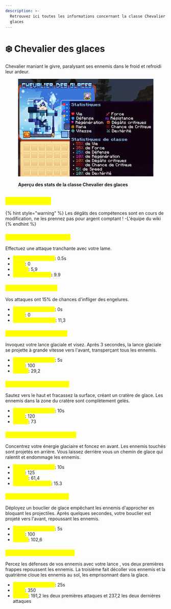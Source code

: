 ```yaml
---
description: >-
  Retrouvez ici toutes les informations concernant la classe Chevalier des
  glaces
---
```


# ❄️ Chevalier des glaces

Chevalier maniant le givre, paralysant ses ennemis dans le froid et refroidi leur ardeur.

<figure><img src="../../.gitbook/assets/Les_Classes/Chevalier_Glace.png" alt=""><figcaption><p><strong>Aperçu des stats de la classe Chevalier des glaces</strong></p></figcaption></figure>

## <mark style="color:yellow;">Compétences</mark>

{% hint style="warning" %}
Les dégâts des compétences sont en cours de modification, ne les prennez pas pour argent comptant !
-L'équipe du wiki
{% endhint %}

### <mark style="color:yellow;">**Niveau 1 : Frappe de givre**</mark>

Effectuez une attaque tranchante avec votre lame.

* <mark style="color:yellow;">**Temps de recharge**</mark>: 0.5s
* <mark style="color:yellow;">**Mana**</mark>: 0
* <mark style="color:yellow;">**Dégâts**</mark>: 5,9
* <mark style="color:yellow;">**Dégâts du combo**</mark>**:** 9.9


### <mark style="color:yellow;">**Niveau 5 : Engelures**</mark>

Vos attaques ont 15% de chances d'infliger des engelures.

* <mark style="color:yellow;">**Temps de recharge**</mark>: 0s
* <mark style="color:yellow;">**Mana**</mark>: 0
* <mark style="color:yellow;">**Dégâts d'engelures**</mark>: 11,3

### <mark style="color:yellow;">**Niveau 10 : Lance givrée**</mark>

Invoquez votre lance glaciale et visez. Après 3 secondes, la lance glaciale se projette à grande vitesse vers l'avant, transperçant tous les ennemis.

* <mark style="color:yellow;">**Temps de recharge**</mark>: 5s
* <mark style="color:yellow;">**Mana**</mark>: 100
* <mark style="color:yellow;">**Dégâts**</mark>: 29,2

### <mark style="color:yellow;">**Niveau 15 : Fracas glacial**</mark>

Sautez vers le haut et fracassez la surface, créant un cratère de glace. Les ennemis dans la zone du cratère sont complètement gelés.

* <mark style="color:yellow;">**Temps de recharge**</mark>: 10s
* <mark style="color:yellow;">**Mana**</mark>: 120
* <mark style="color:yellow;">**Dégâts**</mark>: 73

### <mark style="color:yellow;">**Niveau 20 : Charge arctique**</mark>

Concentrez votre énergie glaciaire et foncez en avant. Les ennemis touchés sont projetés en arrière. Vous laissez derrière vous un chemin de glace qui ralentit et endommage les ennemis.

* <mark style="color:yellow;">**Temps de recharge**</mark>: 10s
* <mark style="color:yellow;">**Mana**</mark>: 125
* <mark style="color:yellow;">**Dégâts**</mark>: 61,4
* <mark style="color:yellow;">**Dégâts de trainée**</mark>: 15.3
<!--Il faudrai demander la durée du slow-->

### <mark style="color:yellow;">**Niveau 30 : Bouclier gelé**</mark>

Déployez un bouclier de glace empêchant les ennemis d'approcher en bloquant les projectiles. Après quelques secondes, votre bouclier est projeté vers l'avant, repoussant les ennemis.

* <mark style="color:yellow;">**Temps de recharge**</mark>: 5s
* <mark style="color:yellow;">**Mana**</mark>: 100
* <mark style="color:yellow;">**Dégâts**</mark>: 102,6

### <mark style="color:yellow;">**Niveau 40 : Percée glaciale**</mark>

Percez les défenses de vos ennemis avec votre lance , vos deux premières frappes repoussent les ennemis. La troisième fait décoller vos ennemis et la quatrième cloue les ennemis au sol, les emprisonnant dans la glace.

* <mark style="color:yellow;">**Temps de recharge**</mark>: 25s
* <mark style="color:yellow;">**Mana**</mark>: 350
* <mark style="color:yellow;">**Dégâts**</mark>: 191,2 les deux premières attaques et 237,2 les deux dernières attaques
